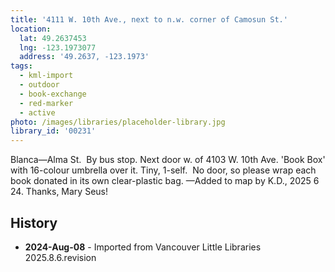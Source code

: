 ```yaml
---
title: '4111 W. 10th Ave., next to n.w. corner of Camosun St.'
location:
  lat: 49.2637453
  lng: -123.1973077
  address: '49.2637, -123.1973'
tags:
  - kml-import
  - outdoor
  - book-exchange
  - red-marker
  - active
photo: /images/libraries/placeholder-library.jpg
library_id: '00231'
---
```

Blanca—Alma St.  By bus stop.
Next door w. of 4103 W. 10th Ave.
'Book Box' with 16-colour umbrella over it.
Tiny, 1-self.  No door, so please wrap each book donated in its own clear-plastic bag.
—Added to map by K.D., 2025 6 24. 
 Thanks, Mary Seus!

## History
- **2024-Aug-08** - Imported from Vancouver Little Libraries 2025.8.6.revision
